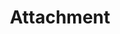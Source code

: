 ---
layout: component-documentation
sectionKey: Components
eleventyNavigation:
  parent: Components
title: Attachment
description: The attachment component allows users to download documents and presents information about a document. It also allows users to request an accessible format.
whenToUse:
  This component is exclusively used on guidance pages with document attachments. 

whenNotToUse: 
accessibilty:
  "The thumbnail image, and the link wrapping it, must not focusable or shown to screenreaders.


  Links in the component must:

  - accept focus

  - be focusable with a keyboard

  - be usable with a keyboard

  - indicate when they have focus

  - change in appearance when touched (in the touch-down state)

  - change in appearance when hovered
  
  - be usable with touch
  
  - be usable with voice commands
  
  - have visible text
  
  - have meaningful text
  


  Considerations and Criteria taken from the [component guide](https://components.publishing.service.gov.uk/component-guide/attachment#accessibility-acceptance-criteria)"
howItWorks:
  This component displays a link to a document that is attached to GOV.UK content along with a thumbnail and relevant file data (title of the document, format type, file size, link to view online, and request accessible format details). 


  It is intended to be rendered in Govspeak and as an attachment ‘preview’ in Content Publisher. It is not as rich in features as the attachment rendering provided by Whitehall, it lacks support for multiple languages, CSV previews and publication fields.
  
variations:
  0:
    title: With number of page
    description: 
      More info can be found in the [component guide](https://components.publishing.service.gov.uk/component-guide/attachment/with_number_of_pages).
  1:
      title: Opendocument
      description: 
        More info can be found in the [component guide](https://components.publishing.service.gov.uk/component-guide/attachment/opendocument).
        
  2:
      title: Help text disabled
      description: 
        More info can be found in the [component guide](https://components.publishing.service.gov.uk/component-guide/attachment/help_text_disabled).
        
  3:
      title: Embedded in govspeak
      description: 
        More info can be found in the [component guide](https://components.publishing.service.gov.uk/component-guide/attachment/embedded_in_govspeak).
        
  4:
      title: With contact email
      description: 
        More info can be found in the [component guide](https://components.publishing.service.gov.uk/component-guide/attachment/with_contact_email).
        
  5:
      title: With contact email and ga4 tracking
      description: 
        More info can be found in the [component guide](https://components.publishing.service.gov.uk/component-guide/attachment/with_contact_email_and_ga4_tracking).
        
  6:
      title: With data attributes
      description: 
        More info can be found in the [component guide](https://components.publishing.service.gov.uk/component-guide/attachment/with_data_attributes).
        
  7:
      title: With margin bottom
      description: 
        More info can be found in the [component guide](https://components.publishing.service.gov.uk/component-guide/attachment/with_margin_bottom).
        
  8:
      title: Command paper numbered
      description: 
        More info can be found in the [component guide](https://components.publishing.service.gov.uk/component-guide/attachment/act_paper_numbered).
        
  9:
      title: Command paper unnumbered
      description: 
        More info can be found in the [component guide](https://components.publishing.service.gov.uk/component-guide/attachment/command_paper_unnumbered).
  10:
      title: Act paper numbered
      description: 
        More info can be found in the [component guide](https://components.publishing.service.gov.uk/component-guide/attachment/act_paper_numbered).
  11:
      title: Act paper unnumbered
      description: 
        More info can be found in the [component guide](https://components.publishing.service.gov.uk/component-guide/attachment/act_paper_unnumbered).
  12:
      title: Hide order a copy
      description: 
        More info can be found in the [component guide](https://components.publishing.service.gov.uk/component-guide/attachment/hide_order_a_copy).
  13:
      title: With custom heading level
      description: 
        More info can be found in the [component guide](https://components.publishing.service.gov.uk/component-guide/attachment/with_custom_heading_level).
  14:
      title: With custom thumbnail
      description: 
        More info can be found in the [component guide](https://components.publishing.service.gov.uk/component-guide/attachment/with_custom_thumbnail).
  15:
      title: Pdf attachment
      description: 
        More info can be found in the [component guide](https://components.publishing.service.gov.uk/component-guide/attachment/pdf_attachment).
  16:
      title: With preview link
      description: 
        More info can be found in the [component guide](https://components.publishing.service.gov.uk/component-guide/attachment/with_preview_link).
  17:
      title: Html attachment
      description: 
        More info can be found in the [component guide](https://components.publishing.service.gov.uk/component-guide/attachment/html_attachment).
  18:
      title: External attachment
      description: 
        More info can be found in the [component guide](https://components.publishing.service.gov.uk/component-guide/attachment/external_attachment).
designLibraries:
  0:
    title: GOV.UK Component guide
    link: https://components.publishing.service.gov.uk/component-guide/attachment
issues:
  0:
    title: Audit of all attachment component variations
    link: https://github.com/alphagov/govuk_publishing_components/issues/4146
issueLink: https://github.com/alphagov/govuk_publishing_components/issues/new
---
